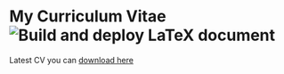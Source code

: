 # My Curriculum Vitae ![Build and deploy LaTeX document](https://github.com/Solmore/cv/workflows/Build%20and%20deploy%20LaTeX%20document/badge.svg?branch=master)

Latest CV you can [download here](https://github.com/Solmore/cv/releases/latest/download/cv.pdf)
